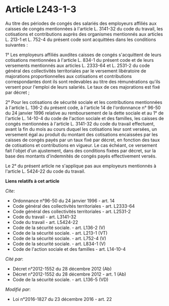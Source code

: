 # Article L243-1-3

Au titre des périodes de congés des salariés des employeurs affiliés aux caisses de congés mentionnées à l'article L. 3141-32
du code du travail, les cotisations et contributions auprès des organismes mentionnés aux articles L. 213-1 et L. 752-4 du
présent code sont acquittées dans les conditions suivantes : 

1° Les employeurs affiliés auxdites caisses de congés s'acquittent de leurs cotisations mentionnées à l'article L. 834-1 du
présent code et de leurs versements mentionnés aux articles L. 2333-64 et L. 2531-2 du code général des collectivités
territoriales par le versement libératoire de majorations proportionnelles aux cotisations et contributions correspondantes
dont ils sont redevables au titre des rémunérations qu'ils versent pour l'emploi de leurs salariés. Le taux de ces
majorations est fixé par décret ; 

2° Pour les cotisations de sécurité sociale et les contributions mentionnées à l'article L. 136-2 du présent code, à
l'article 14 de l'ordonnance n° 96-50 du 24 janvier 1996 relative au remboursement de la dette sociale et au 1° de l'article
L. 14-10-4 du code de l'action sociale et des familles, les caisses de congés mentionnées à l'article L. 3141-32 du code du
travail effectuent, avant la fin du mois au cours duquel les cotisations leur sont versées, un versement égal au produit du
montant des cotisations encaissées par les caisses de congés payés par un taux fixé par décret, en fonction des taux de
cotisations et contributions en vigueur. Le cas échéant, ce versement fait l'objet d'un ajustement, dans des conditions
fixées par décret, sur la base des montants d'indemnités de congés payés effectivement versés. 

Le 2° du présent article ne s'applique pas aux employeurs mentionnés à l'article L. 5424-22 du code du travail.

**Liens relatifs à cet article**

_Cite_:

  - Ordonnance n°96-50 du 24 janvier 1996 - art. 14
  - Code général des collectivités territoriales - art. L2333-64
  - Code général des collectivités territoriales - art. L2531-2
  - Code du travail - art. L3141-32
  - Code du travail - art. L5424-22
  - Code de la sécurité sociale. - art. L136-2 (V)
  - Code de la sécurité sociale. - art. L213-1 (VT)
  - Code de la sécurité sociale. - art. L752-4 (V)
  - Code de la sécurité sociale. - art. L834-1 (V)
  - Code de l'action sociale et des familles - art. L14-10-4

_Cité par_:

  - Décret n°2012-1552 du 28 décembre 2012 (Ab)
  - Décret n°2012-1552 du 28 décembre 2012 - art. 1 (Ab)
  - Code de la sécurité sociale. - art. L136-5 (VD)

_Modifié par_:

  - Loi n°2016-1827 du 23 décembre 2016 - art. 22
